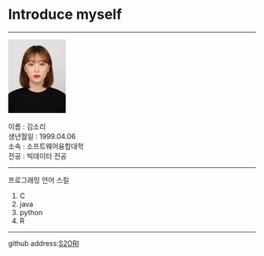 # Introduce myself
---
<img src=2020.jpg height=150 widht=100>

이름 : 김소리   
생년월일 : 1999.04.06   
소속 : 소프트웨어융합대학   
전공 : 빅데이터 전공   

- - -

프로그래밍 언어 스킬   
1. C
2. java
3. python
4. R

- - -



github address:[S2ORI][github]

[github]:http://github.com/S2ORI
